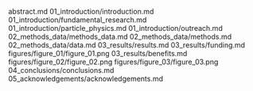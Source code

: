 abstract.md
01_introduction/introduction.md
01_introduction/fundamental_research.md
01_introduction/particle_physics.md
01_introduction/outreach.md
02_methods_data/methods_data.md
02_methods_data/methods.md
02_methods_data/data.md
03_results/results.md
03_results/funding.md
figures/figure_01/figure_01.png
03_results/benefits.md
figures/figure_02/figure_02.png
figures/figure_03/figure_03.png
04_conclusions/conclusions.md
05_acknowledgements/acknowledgements.md
